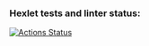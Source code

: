 ### Hexlet tests and linter status:
[![Actions Status](https://github.com/petreykina/qa-engineer-project-85/actions/workflows/hexlet-check.yml/badge.svg)](https://github.com/petreykina/qa-engineer-project-85/actions)